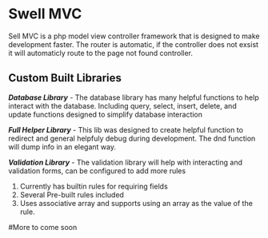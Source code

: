 # Swell MVC
 Sell MVC is a php model view controller framework that is designed to make development faster. The router is automatic, if the controller does not exsist it will automaticly route to the page not found controller.
 
 ## Custom Built Libraries
 ***Database Library*** - The database library has many helpful functions to help interact with the database. Including query, select, insert, delete, and update functions designed to simplify database interaction
 
 ***Full Helper Library*** - This lib was designed to create helpful function to redirect and general helpfuly debug during development. The dnd function will dump info in an elegant way.
 
 ***Validation Library*** - The validation library will help with interacting and validation forms, can be configured to add more rules
 <ol>
 <li>Currently has builtin rules for requiring fields</li>
 <li>Several Pre-built rules included</li>
 <li>Uses associative array and supports using an array as the value of the rule.</li>
 </ol>
 
 #More to come soon
